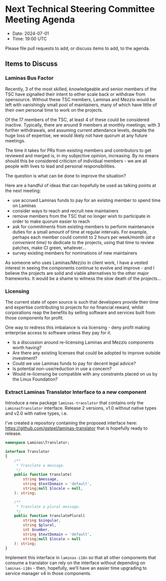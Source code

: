 # Next Technical Steering Committee Meeting Agenda

- Date: 2024-07-01
- Time: 19:00 UTC

Please file pull requests to add, or discuss items to add, to the agenda.

## Items to Discuss

### Laminas Bus Factor

Recently, 3 of the most skilled, knowledgeable and senior members of the TSC have signalled their intent to either scale back or withdraw from opensource. Without these TSC members, Laminas and Mezzio would be left with vanishingly small pool of maintainers, many of which have little of their own personal time to work on the projects.

Of the 17 members of the TSC, at least 4 of these could be considered inactive. Typically, there are around 9 members at monthly meetings; with 3 further withdrawals, and assuming current attendance levels, despite the huge loss of expertise, we would likely not have quorum at any future meetings.

The time it takes for PRs from existing members and contributors to get reviewed and merged is, in my subjective opinion, increasing. By no means should this be considered criticism of individual members - we are all people with lives to lead and personal responsibilities.

The question is what can be done to improve the situation?

Here are a handful of ideas that can hopefully be used as talking points at the next meeting:

- use accrued Laminas funds to pay for an existing member to spend time on Laminas
- consider ways to reach and recruit new maintainers
- remove members from the TSC that no longer wish to participate in order to make quorum easier to reach
- ask for commitments from existing members to perform maintenance duties for a small amount of time at regular intervals. For example, perhaps each member could commit to 2 hours per week/month _(at a convenient time)_ to dedicate to the projects, using that time to review patches, make CI green, whatever…
- survey existing members for nominations of new maintainers

As someone who uses Laminas/Mezzio in client work, I have a vested interest in seeing the components continue to evolve and improve - and I believe the projects are solid and viable alternatives to the other major frameworks. It would be a shame to witness the slow death of the projects…

### Licensing

The current state of open source is such that developers provide their time and expertise contributing to projects for no financial reward, whilst corporations reap the benefits by selling software and services built from those components for profit.

One way to redress this imbalance is via licensing - deny profit making enterprise access to software unless they pay for it.

- Is a discussion around re-licensing Laminas and Mezzio components worth having?
- Are there any existing licenses that could be adopted to improve outside investment?
- Could we use Laminas funds to pay for decent legal advice?
- Is potential non-use/reduction in use a concern?
- Would re-licensing be compatible with any constraints placed on us by the Linux Foundation?

### Extract Laminas Translator Interface to a new component

Introduce a new package `laminas-translator` that contains only the `LaminasTranslator` interface. Release 2 versions, v1.0 without native types and v2.0 with native types, i.e.

I've created a repository containing the proposed interface here: https://github.com/gsteel/laminas-translator that is hopefully ready to release.

```php
namespace Laminas\Translator;

interface Translator
{
    /**
     * Translate a message.
     */
    public function translate(
        string $message,
        string $textDomain = 'default',
        string|null $locale = null,
    ): string;

    /**
     * Translate a plural message.
     */
    public function translatePlural(
        string $singular,
        string $plural,
        int $number,
        string $textDomain = 'default',
        string|null $locale = null
    ): string;
}
```

Implement this interface in `laminas-i18n` so that all other components that consume a translator can rely on the interface without depending on `laminas-i18n` - then, hopefully, we'll have an easier time upgrading to service manager v4 in those components.
